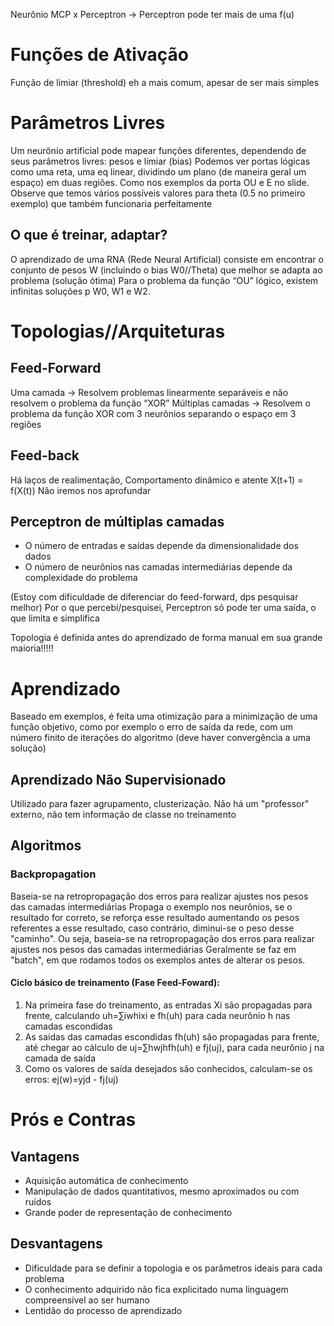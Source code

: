 
Neurônio MCP x Perceptron -> Perceptron pode ter mais de uma f(u)
# Funções de Ativação
Função de limiar (threshold) eh a mais comum, apesar de ser mais simples

# Parâmetros Livres
Um neurônio artificial pode mapear funções diferentes, dependendo de seus parâmetros livres: pesos e limiar (bias)
Podemos ver portas lógicas como uma reta, uma eq linear, dividindo um plano (de maneira geral um espaço) em duas regiões. Como nos exemplos da porta OU e E no slide.
	Observe que temos vários possíveis valores para theta (0.5 no primeiro exemplo) que também funcionaria perfeitamente
## O que é treinar, adaptar?
O aprendizado de uma RNA (Rede Neural Artificial) consiste em encontrar o conjunto de pesos W (incluindo o bias W0//Theta) que melhor se adapta ao problema (solução ótima) 
Para o problema da função “OU” lógico, existem infinitas soluções p W0, W1 e W2.

# Topologias//Arquiteturas
## Feed-Forward
Uma camada -> Resolvem problemas linearmente separáveis e não resolvem o problema da função “XOR”
Múltiplas camadas -> Resolvem o problema da função XOR com 3 neurônios separando o espaço em 3 regiões
## Feed-back
Há laços de realimentação, Comportamento dinâmico e atente X(t+1) = f(X(t))
Não iremos nos aprofundar
## Perceptron de múltiplas camadas

- O número de entradas e saídas depende da dimensionalidade dos dados
- O número de neurônios nas camadas intermediárias depende da complexidade do problema

(Estoy com dificuldade de diferenciar do feed-forward, dps pesquisar melhor)
Por o que percebi/pesquisei, Perceptron só pode ter uma saída, o que limita e simplifica

Topologia é definida antes do aprendizado de forma manual em sua grande maioria!!!!!
# Aprendizado
Baseado em exemplos, é feita uma otimização para a minimização de uma função objetivo, como por exemplo o erro de saída da rede, com um número finito de iterações do algoritmo (deve haver convergência a uma solução)
## Aprendizado Não Supervisionado
Utilizado para fazer agrupamento, clusterização.
Não há um "professor" externo, não tem informação de classe no treinamento
## Algoritmos
### Backpropagation
Baseia-se na retropropagação dos erros para realizar ajustes nos pesos das camadas intermediárias
Propaga o exemplo nos neurônios, se o resultado for correto, se reforça esse resultado aumentando os pesos referentes a esse resultado, caso contrário, diminui-se o peso desse "caminho".
Ou seja, baseia-se na retropropagação dos erros para realizar ajustes nos pesos das camadas intermediárias
Geralmente se faz em "batch", em que rodamos todos os exemplos antes de alterar os pesos.
#### Ciclo básico de treinamento (Fase Feed-Foward):
1. Na primeira fase do treinamento, as entradas Xi são propagadas para frente, calculando uh=∑iwhixi e fh(uh) para cada neurônio h nas camadas escondidas
2. As saídas das camadas escondidas fh(uh) são propagadas para frente, até chegar ao cálculo de uj=∑hwjhfh(uh) e fj(uj), para cada neurônio j na camada de saída
3. Como os valores de saída desejados são conhecidos, calculam-se os erros: ej(w)=yjd - fj(uj)

# Prós e Contras
## Vantagens
- Aquisição automática de conhecimento
- Manipulação de dados quantitativos, mesmo aproximados ou com ruídos
- Grande poder de representação de conhecimento
## Desvantagens
- Dificuldade para se definir a topologia e os parâmetros ideais para cada problema
- O conhecimento adquirido não fica explicitado numa linguagem compreensível ao ser humano
- Lentidão do processo de aprendizado